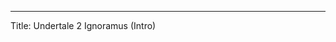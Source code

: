 ---
Title: Undertale 2 Ignoramus (Intro)
<!--stackedit_data:
eyJoaXN0b3J5IjpbLTE0NTM0MTI4NDNdfQ==
-->